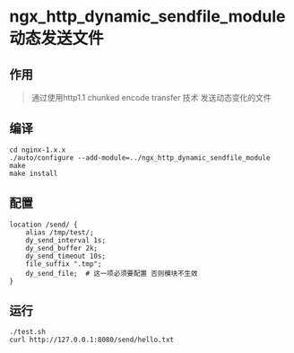 ngx_http_dynamic_sendfile_module 动态发送文件
===============================================

作用
-----------------------------------------------
> 通过使用http1.1 chunked encode transfer 技术 发送动态变化的文件


编译
-----------------------------------------------
```
cd nginx-1.x.x
./auto/configure --add-module=../ngx_http_dynamic_sendfile_module
make
make install
```


配置
------------------------------------------------
```
location /send/ {
    alias /tmp/test/;
    dy_send_interval 1s;
    dy_send_buffer 2k;
    dy_send_timeout 10s;
    file_suffix ".tmp";
    dy_send_file;  # 这一项必须要配置 否则模块不生效
}
```

运行
-------------------------------------------------
```
./test.sh
curl http://127.0.0.1:8080/send/hello.txt
```
